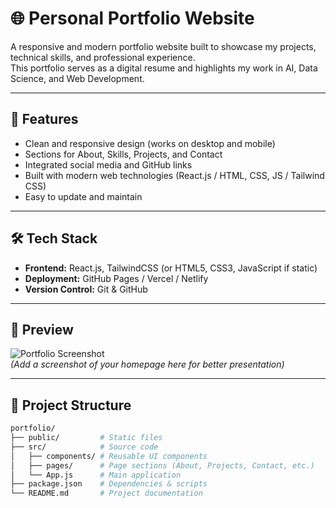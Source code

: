 # 🌐 Personal Portfolio Website

A responsive and modern portfolio website built to showcase my projects, technical skills, and professional experience.  
This portfolio serves as a digital resume and highlights my work in AI, Data Science, and Web Development.

---

## 🚀 Features
- Clean and responsive design (works on desktop and mobile)  
- Sections for About, Skills, Projects, and Contact  
- Integrated social media and GitHub links  
- Built with modern web technologies (React.js / HTML, CSS, JS / Tailwind CSS)  
- Easy to update and maintain  

---

## 🛠️ Tech Stack
- **Frontend:** React.js, TailwindCSS (or HTML5, CSS3, JavaScript if static)  
- **Deployment:** GitHub Pages / Vercel / Netlify  
- **Version Control:** Git & GitHub  

---

## 📸 Preview
![Portfolio Screenshot](assets/preview.png)  
*(Add a screenshot of your homepage here for better presentation)*

---

## 📂 Project Structure
```bash
portfolio/
├── public/         # Static files
├── src/            # Source code
│   ├── components/ # Reusable UI components
│   ├── pages/      # Page sections (About, Projects, Contact, etc.)
│   └── App.js      # Main application
├── package.json    # Dependencies & scripts
└── README.md       # Project documentation
